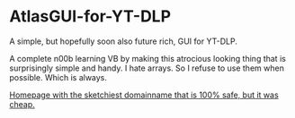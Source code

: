 # AtlasGUI-for-YT-DLP
A simple, but hopefully soon also future rich, GUI for YT-DLP.

A complete n00b learning VB by making this atrocious looking thing that is surprisingly simple and handy.
I hate arrays. So I refuse to use them when possible. Which is always.

[Homepage with the sketchiest domainname that is 100% safe, but it was cheap.](http://www.youtubetransfer.com)
